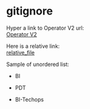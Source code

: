 # gitignore

Hyper a link to Operator V2 url:  
[Operator V2](https://operatorv2.ninjavan.co/#/login)

Here is a relative link:  
[relative_file](./relative_link.txt)

Sample of unordered list:
* BI
+  PDT
- BI-Techops
